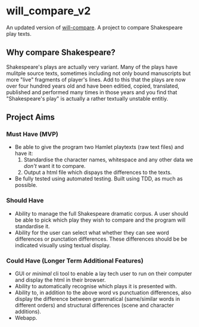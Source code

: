 # will_compare_v2

An updated version of [will-compare](https://github.com/rosemadr/will-compare). A project to compare Shakespeare play texts.

## Why compare Shakespeare?
Shakespeare's plays are actually very variant. Many of the plays have mulitple source texts, sometimes including not only bound manuscripts but more "live" fragments of player's lines. Add to this that the plays are now over four hundred years old and have been editied, copied, translated, published and performed many times in those years and you find that "Shakespeare's play" is actually a 
rather textually unstable entitiy.

## Project Aims

### Must Have (MVP)
* Be able to give the program two Hamlet playtexts (raw text files) and have it:
  1. Standardise the character names, whitespace and any other data we <i>don't</i> want it to compare.
  2. Output a html file which dispays the differences to the texts.
* Be fully tested using automated testing. Built using TDD, as much as possible.

### Should Have
* Ability to manage the full Shakespeare dramatic corpus. A user should be able to pick which play they wish to compare and the program will standardise it.
* Ability for the user can select what whether they can see word differences or punctation differences. These differences should be be indicated visually using textual display.

### Could Have (Longer Term Additional Features)
* GUI or <i>minimal</i> cli tool to enable a lay tech user to run on their computer and display the html in their browser.
* Ability to automatically recognise which plays it is presented with.
* Ability to, in addition to the above word vs punctuation differences, also display the difference between grammatical (same/similar words in different orders) and structural differences (scene and character additions).
* Webapp.

